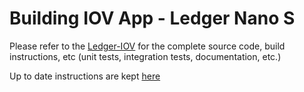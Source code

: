 # Building IOV App - Ledger Nano S

Please refer to the [Ledger-IOV](https://github.com/zondax/ledger-iov) for the complete source code, build instructions, etc (unit tests, integration tests, documentation, etc.)

Up to date instructions are kept [here](https://github.com/zondax/ledger-iov/blob/master/docs/BUILD.md)
